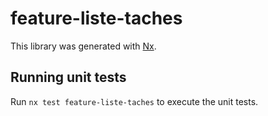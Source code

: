 # feature-liste-taches

This library was generated with [Nx](https://nx.dev).

## Running unit tests

Run `nx test feature-liste-taches` to execute the unit tests.
